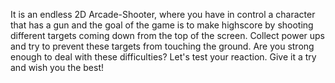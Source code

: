 It is an endless 2D Arcade-Shooter, where you have in control a character that has a gun and the goal of the game is to make highscore by shooting different targets coming down from the top of the screen. Collect power ups and try to prevent these targets from touching the ground. Are you strong enough to deal with these difficulties? Let's test your reaction. Give it a try and wish you the best!
